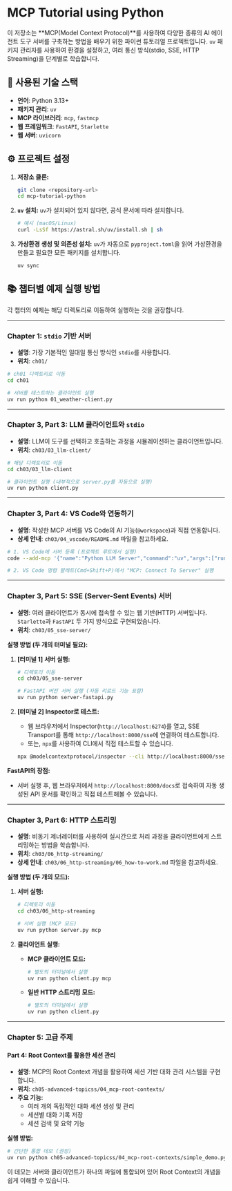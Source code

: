 # MCP Tutorial using Python

이 저장소는 **MCP(Model Context Protocol)**를 사용하여 다양한 종류의 AI 에이전트 도구 서버를 구축하는 방법을 배우기 위한 파이썬 튜토리얼 프로젝트입니다. `uv` 패키지 관리자를 사용하여 환경을 설정하고, 여러 통신 방식(stdio, SSE, HTTP Streaming)을 단계별로 학습합니다.

## 🚀 사용된 기술 스택

-   **언어**: Python 3.13+
-   **패키지 관리**: `uv`
-   **MCP 라이브러리**: `mcp`, `fastmcp`
-   **웹 프레임워크**: `FastAPI`, `Starlette`
-   **웹 서버**: `uvicorn`

## ⚙️ 프로젝트 설정

1.  **저장소 클론:**
    ```bash
    git clone <repository-url>
    cd mcp-tutorial-python
    ```

2.  **`uv` 설치:**
    `uv`가 설치되어 있지 않다면, 공식 문서에 따라 설치합니다.
    ```bash
    # 예시 (macOS/Linux)
    curl -LsSf https://astral.sh/uv/install.sh | sh
    ```

3.  **가상환경 생성 및 의존성 설치:**
    `uv`가 자동으로 `pyproject.toml`을 읽어 가상환경을 만들고 필요한 모든 패키지를 설치합니다.
    ```bash
    uv sync
    ```

## 📚 챕터별 예제 실행 방법

각 챕터의 예제는 해당 디렉토리로 이동하여 실행하는 것을 권장합니다.

---

### Chapter 1: `stdio` 기반 서버

-   **설명**: 가장 기본적인 일대일 통신 방식인 `stdio`를 사용합니다.
-   **위치**: `ch01/`

```bash
# ch01 디렉토리로 이동
cd ch01

# 서버를 테스트하는 클라이언트 실행
uv run python 01_weather-client.py
```

---

### Chapter 3, Part 3: LLM 클라이언트와 `stdio`

-   **설명**: LLM이 도구를 선택하고 호출하는 과정을 시뮬레이션하는 클라이언트입니다.
-   **위치**: `ch03/03_llm-client/`

```bash
# 해당 디렉토리로 이동
cd ch03/03_llm-client

# 클라이언트 실행 (내부적으로 server.py를 자동으로 실행)
uv run python client.py
```

---

### Chapter 3, Part 4: VS Code와 연동하기

-   **설명**: 작성한 MCP 서버를 VS Code의 AI 기능(`@workspace`)과 직접 연동합니다.
-   **상세 안내**: `ch03/04_vscode/README.md` 파일을 참고하세요.

```bash
# 1. VS Code에 서버 등록 (프로젝트 루트에서 실행)
code --add-mcp '{"name":"Python LLM Server","command":"uv","args":["run","python","ch03/03_llm-client/server.py"]}'

# 2. VS Code 명령 팔레트(Cmd+Shift+P)에서 "MCP: Connect To Server" 실행
```

---

### Chapter 3, Part 5: SSE (Server-Sent Events) 서버

-   **설명**: 여러 클라이언트가 동시에 접속할 수 있는 웹 기반(HTTP) 서버입니다. `Starlette`과 `FastAPI` 두 가지 방식으로 구현되었습니다.
-   **위치**: `ch03/05_sse-server/`

**실행 방법 (두 개의 터미널 필요):**

1.  **[터미널 1] 서버 실행:**
    ```bash
    # 디렉토리 이동
    cd ch03/05_sse-server

    # FastAPI 버전 서버 실행 (자동 리로드 기능 포함)
    uv run python server-fastapi.py
    ```

2.  **[터미널 2] Inspector로 테스트:**
    -   웹 브라우저에서 Inspector(`http://localhost:6274`)를 열고, SSE Transport를 통해 `http://localhost:8000/sse`에 연결하여 테스트합니다.
    -   또는, `npx`를 사용하여 CLI에서 직접 테스트할 수 있습니다.
    ```bash
    npx @modelcontextprotocol/inspector --cli http://localhost:8000/sse --method tools/list
    ```

**FastAPI의 장점:**
-   서버 실행 후, 웹 브라우저에서 `http://localhost:8000/docs`로 접속하여 자동 생성된 API 문서를 확인하고 직접 테스트해볼 수 있습니다.

---

### Chapter 3, Part 6: HTTP 스트리밍

-   **설명**: 비동기 제너레이터를 사용하여 실시간으로 처리 과정을 클라이언트에게 스트리밍하는 방법을 학습합니다.
-   **위치**: `ch03/06_http-streaming/`
-   **상세 안내**: `ch03/06_http-streaming/06_how-to-work.md` 파일을 참고하세요.

**실행 방법 (두 개의 모드):**

1.  **서버 실행:**
    ```bash
    # 디렉토리 이동
    cd ch03/06_http-streaming

    # 서버 실행 (MCP 모드)
    uv run python server.py mcp
    ```

2.  **클라이언트 실행:**
    -   **MCP 클라이언트 모드:**
        ```bash
        # 별도의 터미널에서 실행
        uv run python client.py mcp
        ```
    -   **일반 HTTP 스트리밍 모드:**
        ```bash
        # 별도의 터미널에서 실행
        uv run python client.py
        ```

---

### Chapter 5: 고급 주제

#### Part 4: Root Context를 활용한 세션 관리

-   **설명**: MCP의 Root Context 개념을 활용하여 세션 기반 대화 관리 시스템을 구현합니다.
-   **위치**: `ch05-advanced-topicss/04_mcp-root-contexts/`
-   **주요 기능**: 
    - 여러 개의 독립적인 대화 세션 생성 및 관리
    - 세션별 대화 기록 저장
    - 세션 검색 및 요약 기능

**실행 방법:**

```bash
# 간단한 통합 데모 (권장)
uv run python ch05-advanced-topicss/04_mcp-root-contexts/simple_demo.py
```

이 데모는 서버와 클라이언트가 하나의 파일에 통합되어 있어 Root Context의 개념을 쉽게 이해할 수 있습니다.
